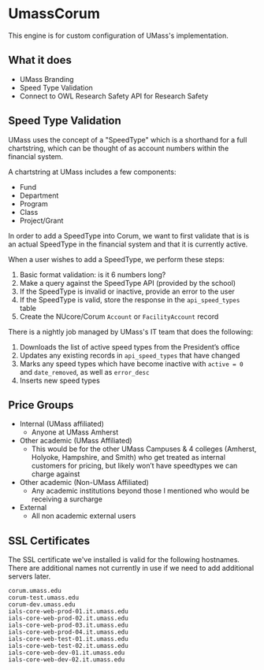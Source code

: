 # UmassCorum

This engine is for custom configuration of UMass's implementation.

## What it does

* UMass Branding
* Speed Type Validation
* Connect to OWL Research Safety API for Research Safety

## Speed Type Validation

UMass uses the concept of a "SpeedType" which is a shorthand for a full chartstring, which can
be thought of as account numbers within the financial system.

A chartstring at UMass includes a few components:

  * Fund
  * Department
  * Program
  * Class
  * Project/Grant

In order to add a SpeedType into Corum, we want to first validate that is is an
actual SpeedType in the financial system and that it is currently active.

When a user wishes to add a SpeedType, we perform these steps:

  1. Basic format validation: is it 6 numbers long?
  1. Make a query against the SpeedType API (provided by the school)
  1. If the SpeedType is invalid or inactive, provide an error to the user
  1. If the SpeedType is valid, store the response in the `api_speed_types` table
  1. Create the NUcore/Corum `Account` or `FacilityAccount` record

There is a nightly job managed by UMass's IT team that does the following:

  1. Downloads the list of active speed types from the President’s office
  1. Updates any existing records in `api_speed_types` that have changed
  1. Marks any speed types which have become inactive with `active = 0` and `date_removed`,
     as well as `error_desc`
  1. Inserts new speed types

## Price Groups

  * Internal (UMass affiliated)
    * Anyone at UMass Amherst
  * Other academic (UMass Affiliated)
    * This would be for the other UMass Campuses & 4 colleges (Amherst, Holyoke, Hampshire, and Smith) who get treated as
    internal customers for pricing, but likely won’t have speedtypes we can charge against
  * Other academic (Non-UMass Affiliated)
      * Any academic institutions beyond those I mentioned who would be receiving a surcharge
  * External
    * All non academic external users

## SSL Certificates

The SSL certificate we've installed is valid for the following hostnames. There are additional names not currently in use if we need to add additional servers later.

```
corum.umass.edu
corum-test.umass.edu
corum-dev.umass.edu
ials-core-web-prod-01.it.umass.edu
ials-core-web-prod-02.it.umass.edu
ials-core-web-prod-03.it.umass.edu
ials-core-web-prod-04.it.umass.edu
ials-core-web-test-01.it.umass.edu
ials-core-web-test-02.it.umass.edu
ials-core-web-dev-01.it.umass.edu
ials-core-web-dev-02.it.umass.edu
```
